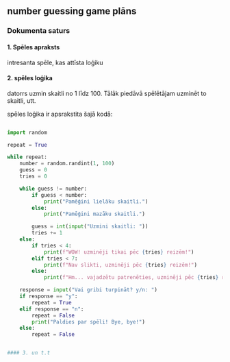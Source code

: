 ## number guessing game plāns 

### Dokumenta saturs

#### 1. Spēles apraksts
intresanta spēle, kas attīsta loģiku 

#### 2. spēles loģika


datorrs uzmin skaitli no 1 līdz 100. Tālāk piedāvā spēlētājam uzminēt to skaitli, utt.

spēles loģika ir apsrakstita šajā kodā:
```py

import random

repeat = True

while repeat:
    number = random.randint(1, 100)
    guess = 0
    tries = 0

    while guess != number:
        if guess < number:
            print("Pamēģini lielāku skaitli.")
        else:
            print("Pamēģini mazāku skaitli.")

        guess = int(input("Uzmini skaitli: "))
        tries += 1
    else:
        if tries < 4:
            print(f"WOW! uzminēji tikai pēc {tries} reizēm!")
        elif tries < 7:
            print(f"Nav slikti, uzminēji pēc {tries} reizēm!")
        else:
            print(f"Hm... vajadzētu patrenēties, uzminēji pēc {tries} reizēm!")

    response = input("Vai gribi turpināt? y/n: ")    
    if response == "y":
        repeat = True
    elif response == "n":
        repeat = False
        print("Paldies par spēli! Bye, bye!")
    else:
        repeat = False


#### 3. un t.t
